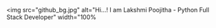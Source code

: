 <img src="github_bg.jpg" alt="Hi...! I am Lakshmi Poojitha - Python Full Stack Developer" width="100%
